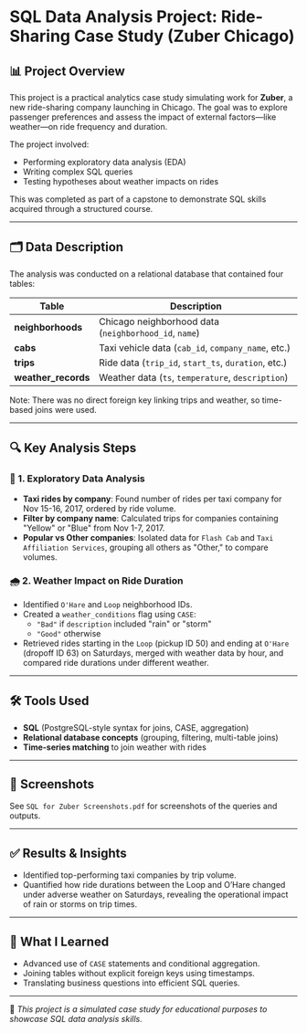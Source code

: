 # SQL Data Analysis Project: Ride-Sharing Case Study (Zuber Chicago)

## 📊 Project Overview

This project is a practical analytics case study simulating work for **Zuber**, a new ride-sharing company launching in Chicago. The goal was to explore passenger preferences and assess the impact of external factors—like weather—on ride frequency and duration. 

The project involved:
- Performing exploratory data analysis (EDA)
- Writing complex SQL queries
- Testing hypotheses about weather impacts on rides

This was completed as part of a capstone to demonstrate SQL skills acquired through a structured course.

---

## 🗂️ Data Description

The analysis was conducted on a relational database that contained four tables:

| Table             | Description                                        |
|-------------------|----------------------------------------------------|
| **neighborhoods**  | Chicago neighborhood data (`neighborhood_id`, `name`) |
| **cabs**           | Taxi vehicle data (`cab_id`, `company_name`, etc.) |
| **trips**          | Ride data (`trip_id`, `start_ts`, `duration`, etc.)|
| **weather_records**| Weather data (`ts`, `temperature`, `description`)  |

Note: There was no direct foreign key linking trips and weather, so time-based joins were used.

---

## 🔍 Key Analysis Steps

### 🚖 1. Exploratory Data Analysis
- **Taxi rides by company**: Found number of rides per taxi company for Nov 15-16, 2017, ordered by ride volume.
- **Filter by company name**: Calculated trips for companies containing "Yellow" or "Blue" from Nov 1-7, 2017.
- **Popular vs Other companies**: Isolated data for `Flash Cab` and `Taxi Affiliation Services`, grouping all others as "Other," to compare volumes.

### 🌧️ 2. Weather Impact on Ride Duration
- Identified `O'Hare` and `Loop` neighborhood IDs.
- Created a `weather_conditions` flag using `CASE`:
  - `"Bad"` if `description` included "rain" or "storm"
  - `"Good"` otherwise
- Retrieved rides starting in the `Loop` (pickup ID 50) and ending at `O'Hare` (dropoff ID 63) on Saturdays, merged with weather data by hour, and compared ride durations under different weather.

---

## 🛠️ Tools Used
- **SQL** (PostgreSQL-style syntax for joins, CASE, aggregation)
- **Relational database concepts** (grouping, filtering, multi-table joins)
- **Time-series matching** to join weather with rides

---

## 📸 Screenshots

See `SQL for Zuber Screenshots.pdf` for screenshots of the queries and outputs.

---

## ✅ Results & Insights

- Identified top-performing taxi companies by trip volume.
- Quantified how ride durations between the Loop and O’Hare changed under adverse weather on Saturdays, revealing the operational impact of rain or storms on trip times.

---

## 🚀 What I Learned

- Advanced use of `CASE` statements and conditional aggregation.
- Joining tables without explicit foreign keys using timestamps.
- Translating business questions into efficient SQL queries.

---

📌 *This project is a simulated case study for educational purposes to showcase SQL data analysis skills.*

